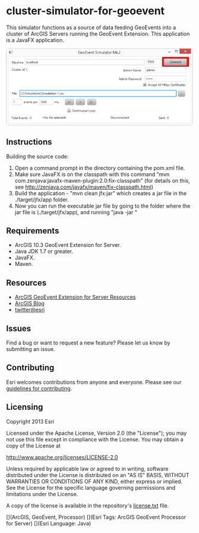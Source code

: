 # cluster-simulator-for-geoevent

This simulator functions as a source of data feeding GeoEvents into a cluster of ArcGIS Servers running the GeoEvent Extension.
This application is a JavaFX application.

![App](cluster-simulator-for-geoevent.png?raw=true)

## Instructions

Building the source code:

1. Open a command prompt in the directory containing the pom.xml file.
2. Make sure JavaFX is on the classpath with this command "mvn com.zenjava:javafx-maven-plugin:2.0:fix-classpath"   (for details on this, see http://zenjava.com/javafx/maven/fix-classpath.html)
3. Build the application - "mvn clean jfx:jar" which creates a jar file in the ./target/jfx/app folder.
4. Now you can run the executable jar file by going to the folder where the jar file is (./target/jfx/app), and running "java -jar <jar-file-name>"

## Requirements

* ArcGIS 10.3 GeoEvent Extension for Server.
* Java JDK 1.7 or greater.
* JavaFX.
* Maven.

## Resources

* [ArcGIS GeoEvent Extension for Server Resources](http://links.esri.com/geoevent)
* [ArcGIS Blog](http://blogs.esri.com/esri/arcgis/)
* [twitter@esri](http://twitter.com/esri)

## Issues

Find a bug or want to request a new feature?  Please let us know by submitting an issue.

## Contributing

Esri welcomes contributions from anyone and everyone. Please see our [guidelines for contributing](https://github.com/esri/contributing).

## Licensing
Copyright 2013 Esri

Licensed under the Apache License, Version 2.0 (the "License");
you may not use this file except in compliance with the License.
You may obtain a copy of the License at

   http://www.apache.org/licenses/LICENSE-2.0

Unless required by applicable law or agreed to in writing, software
distributed under the License is distributed on an "AS IS" BASIS,
WITHOUT WARRANTIES OR CONDITIONS OF ANY KIND, either express or implied.
See the License for the specific language governing permissions and
limitations under the License.

A copy of the license is available in the repository's [license.txt](license.txt?raw=true) file.

[](ArcGIS, GeoEvent, Processor)
[](Esri Tags: ArcGIS GeoEvent Processor for Server)
[](Esri Language: Java)
